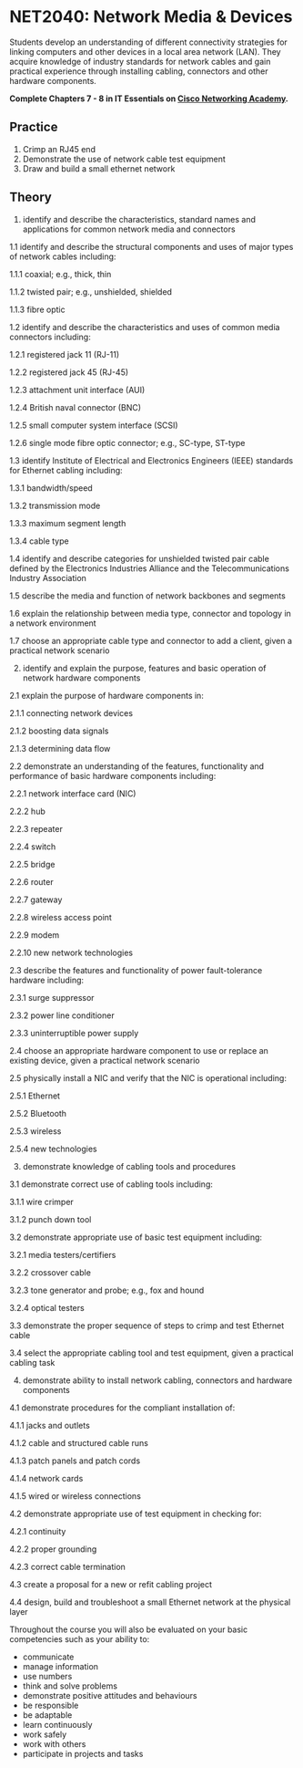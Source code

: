 # NET2040: Network Media & Devices

Students develop an understanding of different connectivity strategies for linking computers and other devices in a local area network (LAN). They acquire knowledge of industry standards for network cables and gain practical experience through installing cabling, connectors and other hardware components.

**Complete Chapters 7 - 8 in IT Essentials on [Cisco Networking Academy](https://netacad.com).**

## Practice

1. Crimp an RJ45 end
1. Demonstrate the use of network cable test equipment
1. Draw and build a small ethernet network

## Theory

1. identify and describe the characteristics, standard names and applications for common network media and connectors

1.1 identify and describe the structural components and uses of major types of network cables including:

1.1.1 coaxial; e.g., thick, thin

1.1.2 twisted pair; e.g., unshielded, shielded

1.1.3 fibre optic

1.2 identify and describe the characteristics and uses of common media connectors including:

1.2.1 registered jack 11 (RJ-11)

1.2.2 registered jack 45 (RJ-45)

1.2.3 attachment unit interface (AUI)

1.2.4 British naval connector (BNC)

1.2.5 small computer system interface (SCSI)

1.2.6 single mode fibre optic connector; e.g., SC-type, ST-type

1.3 identify Institute of Electrical and Electronics Engineers (IEEE) standards for Ethernet cabling including:

1.3.1 bandwidth/speed

1.3.2 transmission mode

1.3.3 maximum segment length

1.3.4 cable type

1.4 identify and describe categories for unshielded twisted pair cable defined by the Electronics Industries Alliance and the Telecommunications Industry Association

1.5 describe the media and function of network backbones and segments

1.6 explain the relationship between media type, connector and topology in a network environment

1.7 choose an appropriate cable type and connector to add a client, given a practical network scenario

2. identify and explain the purpose, features and basic operation of network hardware components

2.1 explain the purpose of hardware components in:

2.1.1 connecting network devices

2.1.2 boosting data signals

2.1.3 determining data flow

2.2 demonstrate an understanding of the features, functionality and performance of basic hardware components including:

2.2.1 network interface card (NIC)

2.2.2 hub

2.2.3 repeater

2.2.4 switch

2.2.5 bridge

2.2.6 router

2.2.7 gateway

2.2.8 wireless access point

2.2.9 modem

2.2.10 new network technologies

2.3 describe the features and functionality of power fault-tolerance hardware including:

2.3.1 surge suppressor

2.3.2 power line conditioner

2.3.3 uninterruptible power supply

2.4 choose an appropriate hardware component to use or replace an existing device, given a practical network scenario

2.5 physically install a NIC and verify that the NIC is operational including:

2.5.1 Ethernet

2.5.2 Bluetooth

2.5.3 wireless

2.5.4 new technologies

3. demonstrate knowledge of cabling tools and procedures

3.1 demonstrate correct use of cabling tools including:

3.1.1 wire crimper

3.1.2 punch down tool

3.2 demonstrate appropriate use of basic test equipment including:

3.2.1 media testers/certifiers

3.2.2 crossover cable

3.2.3 tone generator and probe; e.g., fox and hound

3.2.4 optical testers

3.3 demonstrate the proper sequence of steps to crimp and test Ethernet cable

3.4 select the appropriate cabling tool and test equipment, given a practical cabling task

4. demonstrate ability to install network cabling, connectors and hardware components

4.1 demonstrate procedures for the compliant installation of:

4.1.1 jacks and outlets

4.1.2 cable and structured cable runs

4.1.3 patch panels and patch cords

4.1.4 network cards

4.1.5 wired or wireless connections

4.2 demonstrate appropriate use of test equipment in checking for:

4.2.1 continuity

4.2.2 proper grounding

4.2.3 correct cable termination

4.3 create a proposal for a new or refit cabling project

4.4 design, build and troubleshoot a small Ethernet network at the physical layer

Throughout the course you will also be evaluated on your basic competencies such as your ability to:

* communicate
* manage information
* use numbers
* think and solve problems
* demonstrate positive attitudes and behaviours
* be responsible
* be adaptable
* learn continuously
* work safely
* work with others
* participate in projects and tasks
